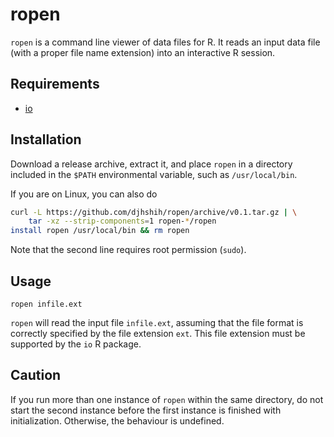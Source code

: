 # ropen

`ropen` is a command line viewer of data files for R. It reads an input data
file (with a proper file name extension) into an interactive R session.

## Requirements

* [io](https://bitbucket.org/djhshih/io)

## Installation

Download a release archive, extract it, and place `ropen` in a 
directory included in the `$PATH` environmental variable, such as `/usr/local/bin`.

If you are on Linux, you can also do

```bash
curl -L https://github.com/djhshih/ropen/archive/v0.1.tar.gz | \
	tar -xz --strip-components=1 ropen-*/ropen
install ropen /usr/local/bin && rm ropen
```

Note that the second line requires root permission (`sudo`).


## Usage

```
ropen infile.ext
```

`ropen` will read the input file `infile.ext`, assuming that the file format is correctly
specified by the file extension `ext`. This file extension must be supported by the `io` R package.


## Caution

If you run more than one instance of `ropen` within the same directory, do not
start the second instance before the first instance is finished with
initialization. Otherwise, the behaviour is undefined.

